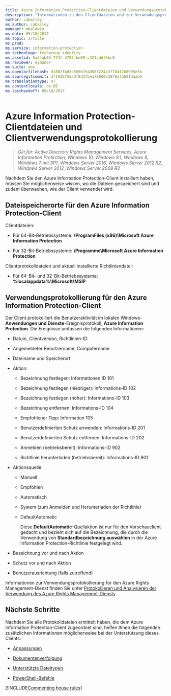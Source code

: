 ```yaml
---
title: Azure Information Protection-Clientdateien und Verwendungsprotokollierung
description: "Informationen zu den Clientdateien und zur Verwendungsprotokollierung für den Azure Information Protection-Client für Windows"
author: cabailey
ms.author: cabailey
manager: mbaldwin
ms.date: 09/18/2017
ms.topic: article
ms.prod: 
ms.service: information-protection
ms.technology: techgroup-identity
ms.assetid: 5a34ab85-773f-4782-ba09-c321cddf5bc0
ms.reviewer: eymanor
ms.suite: ems
ms.openlocfilehash: d1802fbd3c659b154d585224a3f7b412b8995e5b
ms.sourcegitcommit: 2f1936753adf8d2fbea780d0a3878afa621daab5
ms.translationtype: HT
ms.contentlocale: de-DE
ms.lasthandoff: 09/18/2017
---
```

# <a name="azure-information-protection-client-files-and-client-usage-logging"></a>Azure Information Protection-Clientdateien und Clientverwendungsprotokollierung

>*Gilt für: Active Directory Rights Management Services, Azure Information Protection, Windows 10, Windows 8.1, Windows 8, Windows 7 mit SP1, Windows Server 2016, Windows Server 2012 R2, Windows Server 2012, Windows Server 2008 R2*

Nachdem Sie den Azure Information Protection-Client installiert haben, müssen Sie möglicherweise wissen, wo die Dateien gespeichert sind und zudem überwachen, wie der Client verwendet wird.

## <a name="file-locations-for-the-azure-information-protection-client"></a>Dateispeicherorte für den Azure Information Protection-Client

Clientdateien:   

- Für 64-Bit-Betriebssysteme: **\ProgramFiles (x86)\Microsoft Azure Information Protection**

- Für 32-Bit-Betriebssysteme: **\Programme\Microsoft Azure Information Protection**

Clientprotokolldateien und aktuell installierte Richtliniendatei:

- Für 64-Bit- und 32-Bit-Betriebssysteme: **%localappdata%\Microsoft\MSIP**

## <a name="usage-logging-for-the-azure-information-protection-client"></a>Verwendungsprotokollierung für den Azure Information Protection-Client

Der Client protokolliert die Benutzeraktivität im lokalen Windows-**Anwendungen und Dienste**-Ereignisprotokoll, **Azure Information Protection**. Die Ereignisse umfassen die folgenden Informationen:

- Datum, Clientversion, Richtlinien-ID

- Angemeldeter Benutzername, Computername

- Dateiname und Speicherort

- Aktion:

    - Bezeichnung festlegen: Informationen ID 101
    
    - Bezeichnung festlegen (niedriger): Informations-ID 102
    
    - Bezeichnung festlegen (höher): Informations-ID 103
    
    - Bezeichnung entfernen: Informations-ID 104
   
    - Empfohlener Tipp: Information 105
    
    - Benutzerdefinierten Schutz anwenden: Informations-ID 201
    
    - Benutzerdefinierten Schutz entfernen: Informations-ID 202
    
    - Anmelden (betriebsbereit): Informations-ID 902
    
    - Richtlinie herunterladen (betriebsbereit): Informations-ID 901
    
- Aktionsquelle:
    
    - Manuell 
    
    - Empfohlen
    
    - Automatisch  
    
    - System (zum Anmelden und Herunterladen der Richtlinie)
    
    - DefaultAutomatic
        
        Diese **DefaultAutomatic**-Quellaktion ist nur für den Vorschauclient gedacht und bezieht sich auf die Bezeichnung, die durch die Verwendung von **Standardbezeichnung auswählen** in der Azure Information Protection-Richtlinie festgelegt wird.

    
- Bezeichnung vor und nach Aktion 
    
- Schutz vor und nach Aktion
    
- Benutzerausrichtung (falls zutreffend)
    

Informationen zur Verwendungsprotokollierung für den Azure Rights Management-Dienst finden Sie unter [Protokollieren und Analysieren der Verwendung des Azure Rights Management-Diensts](../deploy-use/log-analyze-usage.md).



## <a name="next-steps"></a>Nächste Schritte
Nachdem Sie alle Protokolldateien ermittelt haben, die dem Azure Information Protection-Client zugeordnet sind, helfen Ihnen die folgenden zusätzlichen Informationen möglicherweise bei der Unterstützung dieses Clients:

- [Anpassungen](client-admin-guide-customizations.md)

- [Dokumentenverfolgung](client-admin-guide-document-tracking.md)

- [Unterstützte Dateitypen](client-admin-guide-file-types.md)

- [PowerShell-Befehle](client-admin-guide-powershell.md)

[!INCLUDE[Commenting house rules](../includes/houserules.md)]

